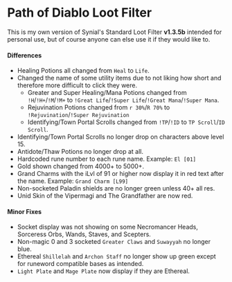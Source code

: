 # Path of Diablo Loot Filter
This is my own version of Synial's Standard Loot Filter **v1.3.5b** intended for personal use, but of course anyone can else use it if they would like to.

#### Differences
* Healing Potions all changed from `Heal` to `Life`.
* Changed the name of some utility items due to not liking how short and therefore more difficult to click they were.
  * Greater and Super Healing/Mana Potions changed from `!H`/`!H+`/`!M`/`!M+` to `!Great Life`/`!Super Life`/`!Great Mana`/`!Super Mana`.
  * Rejuvination Potions changed from `r 30%`/`R 70%` to `!Rejuvination`/`!Super Rejuvination`
  * Identifying/Town Portal Scrolls changed from `!TP`/`!ID` to `TP Scroll`/`ID Scroll`.
* Identifying/Town Portal Scrolls no longer drop on characters above level 15.
* Antidote/Thaw Potions no longer drop at all.
* Hardcoded rune number to each rune name. Example: `El [01]`
* Gold shown changed from 4000+ to 5000+.
* Grand Charms with the iLvl of 91 or higher now display it in red text after the name. Example: `Grand Charm [L99]`
* Non-socketed Paladin shields are no longer green unless 40+ all res.
* Unid Skin of the Vipermagi and The Grandfather are now red.

#### Minor Fixes
* Socket display was not showing on some Necromancer Heads, Sorceress Orbs, Wands, Staves, and Scepters.
* Non-magic 0 and 3 socketed `Greater Claws` and `Suwayyah` no longer blue.
* Ethereal `Shillelah` and `Archon Staff` no longer show up green except for runeword compatible bases as intended.
* `Light Plate` and `Mage Plate` now display if they are Ethereal.
